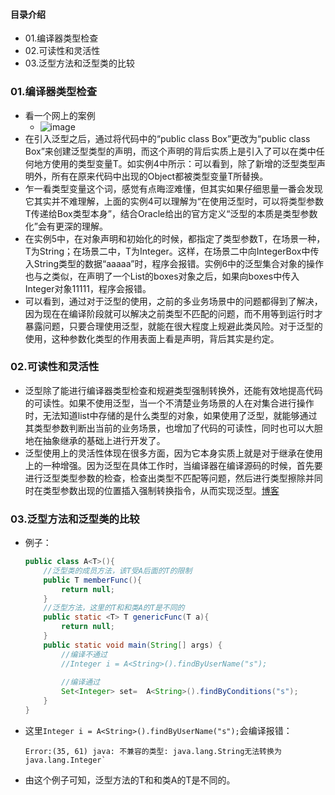 #### 目录介绍
- 01.编译器类型检查
- 02.可读性和灵活性
- 03.泛型方法和泛型类的比较


### 01.编译器类型检查
* 看一个网上的案例
    - ![image](https://upload-images.jianshu.io/upload_images/4432347-b5e6e5cfa996fc1f.png?imageMogr2/auto-orient/strip%7CimageView2/2/w/1240)
* 在引入泛型之后，通过将代码中的“public class Box”更改为“public class Box<T>”来创建泛型类型的声明，而这个声明的背后实质上是引入了可以在类中任何地方使用的类型变量T。如实例4中所示：可以看到，除了新增的泛型类型声明<T>外，所有在原来代码中出现的Object都被类型变量T所替换。
* 乍一看类型变量这个词，感觉有点晦涩难懂，但其实如果仔细思量一番会发现它其实并不难理解，上面的实例4可以理解为“在使用泛型时，可以将类型参数T传递给Box类型本身”，结合Oracle给出的官方定义“泛型的本质是类型参数化”会有更深的理解。
* 在实例5中，在对象声明和初始化的时候，都指定了类型参数T，在场景一种，T为String；在场景二中，T为Integer。这样，在场景二中向IntegerBox中传入String类型的数据“aaaaa”时，程序会报错。实例6中的泛型集合对象的操作也与之类似，在声明了一个List<String>的boxes对象之后，如果向boxes中传入Integer对象11111，程序会报错。
* 可以看到，通过对于泛型的使用，之前的多业务场景中的问题都得到了解决，因为现在在编译阶段就可以解决之前类型不匹配的问题，而不用等到运行时才暴露问题，只要合理使用泛型，就能在很大程度上规避此类风险。对于泛型的使用，这种参数化类型的作用表面上看是声明，背后其实是约定。


### 02.可读性和灵活性
* 泛型除了能进行编译器类型检查和规避类型强制转换外，还能有效地提高代码的可读性。如果不使用泛型，当一个不清楚业务场景的人在对集合进行操作时，无法知道list中存储的是什么类型的对象，如果使用了泛型，就能够通过其类型参数判断出当前的业务场景，也增加了代码的可读性，同时也可以大胆地在抽象继承的基础上进行开发了。
* 泛型使用上的灵活性体现在很多方面，因为它本身实质上就是对于继承在使用上的一种增强。因为泛型在具体工作时，当编译器在编译源码的时候，首先要进行泛型类型参数的检查，检查出类型不匹配等问题，然后进行类型擦除并同时在类型参数出现的位置插入强制转换指令，从而实现泛型。[博客](https://github.com/yangchong211/YCBlogs)



### 03.泛型方法和泛型类的比较
- 例子：
    ```java
    public class A<T>(){
        //泛型类的成员方法，该T受A后面的T的限制
        public T memberFunc(){
            return null;
        }
        //泛型方法，这里的T和和类A的T是不同的
        public static <T> T genericFunc(T a){
            return null;
        }
        public static void main(String[] args) {
            //编译不通过
            //Integer i = A<String>().findByUserName("s");
            
            //编译通过
            Set<Integer> set=  A<String>().findByConditions("s");
        }
    }
    ```
- 这里`Integer i = A<String>().findByUserName("s");`会编译报错：
    ```
    Error:(35, 61) java: 不兼容的类型: java.lang.String无法转换为java.lang.Integer`
    ```
- 由这个例子可知，泛型方法的T和和类A的T是不同的。







